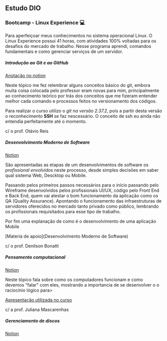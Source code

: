 ## Estudo DIO

### Bootcamp - Linux Experience 💻

Para aperfeiçoar meus conhecimentos no sistema operacional Linux. O Linux Experience possui 41 horas, com atividades 100% voltadas para os desafios do mercado de trabalho.  Nesse programa aprendi, comandos fundamentais e como gerenciar serviços de um servidor.


##### Introdução ao Git e ao GitHub

[Anotação no notion](https://snowy-literature-d09.notion.site/GIT-d8ac38318a4e4d5c8d862d0187087d83)

Neste tópico me fez relembrar alguns conceitos básico do git, embora muita coisa colocada pelo professor eram novas para mim, principalmente ao conhecimento teórico por trás dos conceitos que me fizeram entender melhor cada comando e processos feitos no versionamento dos códigos.

Para realizar o curso utilizo o *git na versão 2.37.2*, pois a partir desta versão o reconhecimento **SSH** se faz nescessário. O conceito de ssh eu ainda não entendia perfeitamente até o momento.

c/ o prof. Otávio Reis

##### Desenvolvimento Moderno de Software

[Notion](https://snowy-literature-d09.notion.site/Desenvolvimento-Moderno-de-Software-57355cc1f8cb4bd5b04c8a795685c2e8)

São apresentadas as etapas de um desenvolvimentos de software os *profissional envolvidos* neste processo, desde simples decisões em saber qual sistema Web, Descktop ou Mobile.

Passando pelos primeiros passos necessários para o início passando pelo Wireframe desenvolvidos pelos profissionais UI/UX, código pelo Front End e Back End, quem vai atestar o bom funcionamento da aplicação como os QA (Quality Assurance). Apontando o funcionamento das infraestruturas de servidores oferecidos no mercado tanto privado como público, lembrando os profissionais requisitados para esse tipo de trabalho.

Por fim uma explanação de como é o desenvolvimento de uma aplicação Mobile

[Materia de apoio](Desenvolvimento Moderno de Software)

c/ o prof. Denilson Bonatti

##### Pensamento computacional

[Notion](https://www.notion.so/PENSAMENTO-COMPUTACIONAL-7b7cba86bbf14ad890a8e6baec8399d2)

Neste tópico fala sobre como os computadores funcionam e como devemos "falar" com eles, mostrando a importancia de se desenvolver o o raciocínio lógico para>

[Apresentação utilizada no curso](https://drive.google.com/file/d/1vemC6G790JNte1882V53DAKEawJzVIWL/view)

c/ a prof. Juliana Mascarenhas

##### Gerenciamento de discos

[Notion](https://www.notion.so/GERENCIAMENTO-DE-DISCOS-9a6990983b9848f4bcc99cf6bf17049c)

